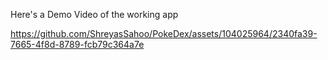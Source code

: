 Here's a Demo Video of the working app


https://github.com/ShreyasSahoo/PokeDex/assets/104025964/2340fa39-7665-4f8d-8789-fcb79c364a7e


